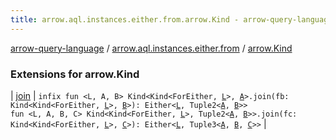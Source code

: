 ```yaml
---
title: arrow.aql.instances.either.from.arrow.Kind - arrow-query-language
---
```


[arrow-query-language](../../index.html) / [arrow.aql.instances.either.from](../index.html) / [arrow.Kind](./index.html)

### Extensions for arrow.Kind

| [join](join.html) | `infix fun <L, A, B> Kind<Kind<ForEither, `[`L`](join.html#L)`>, `[`A`](join.html#A)`>.join(fb: Kind<Kind<ForEither, `[`L`](join.html#L)`>, `[`B`](join.html#B)`>): Either<`[`L`](join.html#L)`, Tuple2<`[`A`](join.html#A)`, `[`B`](join.html#B)`>>`<br>`fun <L, A, B, C> Kind<Kind<ForEither, `[`L`](join.html#L)`>, Tuple2<`[`A`](join.html#A)`, `[`B`](join.html#B)`>>.join(fc: Kind<Kind<ForEither, `[`L`](join.html#L)`>, `[`C`](join.html#C)`>): Either<`[`L`](join.html#L)`, Tuple3<`[`A`](join.html#A)`, `[`B`](join.html#B)`, `[`C`](join.html#C)`>>` |


